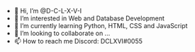 - 👋 Hi, I’m @D-C-L-X-V-I
- 👀 I’m interested in Web and Database Development
- 🌱 I’m currently learning Python, HTML, CSS and JavaScript
- 💞️ I’m looking to collaborate on ...
- 📫 How to reach me Discord: DCLXVI#0055

<!---
D-C-L-X-V-I/D-C-L-X-V-I is a ✨ special ✨ repository because its `README.md` (this file) appears on your GitHub profile.
You can click the Preview link to take a look at your changes.
--->
